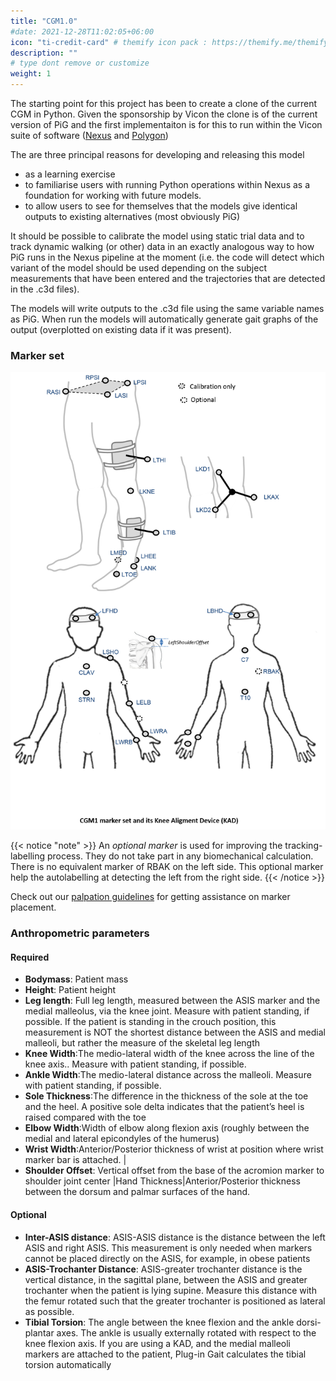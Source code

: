 ```yaml
---
title: "CGM1.0"
#date: 2021-12-28T11:02:05+06:00
icon: "ti-credit-card" # themify icon pack : https://themify.me/themify-icons
description: ""
# type dont remove or customize
weight: 1
---
```



The starting point for this project has been to create a clone of the current CGM in Python. Given the sponsorship by Vicon the clone is of the current version of PiG and the first implementaiton is for this to run within the Vicon suite of  software ([Nexus](https://www.vicon.com/products/software/nexus) and [Polygon](https://www.vicon.com/products/software/polygon))

The are three principal reasons for developing and releasing this model

- as a learning exercise
- to familiarise users with running Python operations within Nexus as a foundation for working with future models.
- to allow users to see for themselves that the models give identical outputs to existing alternatives (most obviously PiG)

It should be possible to calibrate the model using static trial data and to track dynamic walking (or other) data in an exactly analogous way to how PiG runs in the Nexus pipeline at the moment (i.e. the code will detect which variant of the model should be used depending on the subject measurements that have been entered and the trajectories that are detected in the .c3d files).

The models will write outputs to the .c3d file using the same variable names as PiG. When run the models will automatically generate gait graphs of the output (overplotted on existing data if it was present).

### Marker set

![cgm1ms](CGM1_markerset.png)


{{< notice "note" >}}
An  *optional marker* is used for improving the tracking-labelling process. They do not take part in any biomechanical calculation.</br>
There is  no equivalent marker of RBAK on the left side. This optional marker help the autolabelling at detecting the left from the right side.
{{< /notice >}}


Check out our [palpation guidelines](Palpation.html) for getting assistance on marker placement.

### Anthropometric parameters

#### Required

* **Bodymass**: Patient mass  
* **Height**:   Patient height
* **Leg length**: Full leg length, measured between the ASIS marker and the medial malleolus, via the knee joint.  Measure with patient standing, if possible. If the patient is standing in the crouch position, this measurement is NOT the shortest distance between the ASIS and medial malleoli, but rather the measure of the skeletal leg length
* **Knee Width**:The medio-lateral width of the knee across the line of the knee axis.. Measure with patient standing, if possible.
* **Ankle Width**:The medio-lateral distance across the malleoli. Measure with patient standing, if possible.
* **Sole Thickness**:The difference in the thickness of the sole at the toe and the heel. A positive sole delta indicates that the patient’s heel is raised compared with the toe
* **Elbow Width**:Width of elbow along flexion axis (roughly between the medial and lateral epicondyles of the humerus)
* **Wrist Width**:Anterior/Posterior thickness of wrist at position where wrist marker bar is
attached. |
* **Shoulder Offset**: Vertical offset from the base of the acromion marker to shoulder joint center
|Hand Thickness|Anterior/Posterior thickness between the dorsum and palmar surfaces of the hand.


#### Optional

* **Inter-ASIS distance**: ASIS-ASIS distance is the distance between the left ASIS and right ASIS. This measurement is only needed when markers cannot be placed directly on the ASIS, for example, in obese patients
* **ASIS-Trochanter Distance**: ASIS-greater trochanter distance is the vertical distance, in the sagittal plane, between the ASIS and greater trochanter when the patient is lying supine. Measure this distance with the femur rotated such that the greater trochanter is positioned as lateral as possible.
* **Tibial Torsion**: The angle between the knee flexion and the ankle dorsi-plantar axes. The ankle is usually externally rotated with respect to the knee flexion axis. If you are using a KAD, and the medial malleoli markers are attached to the patient, Plug-in Gait calculates the tibial torsion automatically
